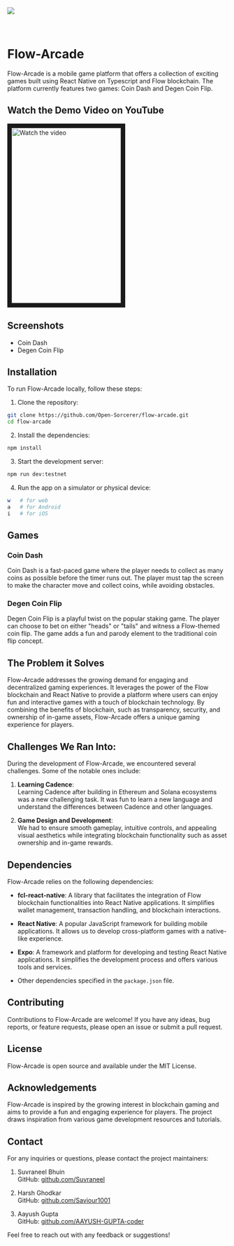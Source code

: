 <div>
<img align="left" src="https://github.com/Open-Sorcerer/flow-arcade/assets/63473496/80f0be98-1111-4fa3-a0b7-7158ba374f41"/><br/><br/><br/>
<h1 align="left">Flow-Arcade</h1>
</div>

Flow-Arcade is a mobile game platform that offers a collection of exciting games built using React Native on Typescript and Flow blockchain. The platform currently features two games: Coin Dash and Degen Coin Flip.
<br />

## Watch the Demo Video on YouTube

<a href="https://youtu.be/lUd6Q3E8l5k" target="_blank">
 <img src="https://github.com/Open-Sorcerer/flow-arcade/assets/63473496/cec35cce-adc6-4b97-9599-c9dea0c490b3" alt="Watch the video" width="250" height="400" border="10" />
</a>

## Screenshots

- Coin Dash
- Degen Coin Flip

## Installation

To run Flow-Arcade locally, follow these steps:

1. Clone the repository:

```bash
git clone https://github.com/Open-Sorcerer/flow-arcade.git
cd flow-arcade
```

2. Install the dependencies:

```bash
npm install
```

3. Start the development server:

```bash
npm run dev:testnet
```

4. Run the app on a simulator or physical device:

```bash
w   # for web
a   # for Android
i   # for iOS
```

## Games

### Coin Dash

Coin Dash is a fast-paced game where the player needs to collect as many coins as possible before the timer runs out. The player must tap the screen to make the character move and collect coins, while avoiding obstacles.

### Degen Coin Flip

Degen Coin Flip is a playful twist on the popular staking game. The player can choose to bet on either "heads" or "tails" and witness a Flow-themed coin flip. The game adds a fun and parody element to the traditional coin flip concept.

## The Problem it Solves

Flow-Arcade addresses the growing demand for engaging and decentralized gaming experiences. It leverages the power of the Flow blockchain and React Native to provide a platform where users can enjoy fun and interactive games with a touch of blockchain technology. By combining the benefits of blockchain, such as transparency, security, and ownership of in-game assets, Flow-Arcade offers a unique gaming experience for players.

## Challenges We Ran Into:

During the development of Flow-Arcade, we encountered several challenges. Some of the notable ones include:

1. **Learning Cadence**:  
   Learning Cadence after building in Ethereum and Solana ecosystems was a new challenging task. It was fun to learn a new language and understand the differences between Cadence and other languages.

2. **Game Design and Development**:  
   We had to ensure smooth gameplay, intuitive controls, and appealing visual aesthetics while integrating blockchain functionality such as asset ownership and in-game rewards.

## Dependencies

Flow-Arcade relies on the following dependencies:

- **fcl-react-native**: A library that facilitates the integration of Flow blockchain functionalities into React Native applications. It simplifies wallet management, transaction handling, and blockchain interactions.

- **React Native**: A popular JavaScript framework for building mobile applications. It allows us to develop cross-platform games with a native-like experience.

- **Expo**: A framework and platform for developing and testing React Native applications. It simplifies the development process and offers various tools and services.

- Other dependencies specified in the `package.json` file.

## Contributing

Contributions to Flow-Arcade are welcome! If you have any ideas, bug reports, or feature requests, please open an issue or submit a pull request.

## License

Flow-Arcade is open source and available under the MIT License.

## Acknowledgements

Flow-Arcade is inspired by the growing interest in blockchain gaming and aims to provide a fun and engaging experience for players. The project draws inspiration from various game development resources and tutorials.

## Contact

For any inquiries or questions, please contact the project maintainers:

1. Suvraneel Bhuin  
   GitHub: [github.com/Suvraneel](https://github.com/Suvraneel)

2. Harsh Ghodkar  
   GitHub: [github.com/Saviour1001](https://github.com/Saviour1001)

3. Aayush Gupta  
   GitHub: [github.com/AAYUSH-GUPTA-coder](https://github.com/AAYUSH-GUPTA-coder)

Feel free to reach out with any feedback or suggestions!
